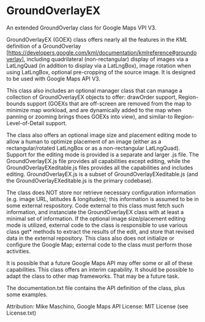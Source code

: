 # GroundOverlayEX
An extended GroundOverlay class for Google Maps VPI V3.

GroundOverlayEX (GOEX) class offers nearly all the features in the *KML* definition of a GroundOverlay [https://developers.google.com/kml/documentation/kmlreference#groundoverlay], including quadrilateral (non-rectangular) display of images via a LatLngQuad (in addition to display via a LatLngBox), image rotation when using LatLngBox, optional pre-cropping of the source image.  It is designed to be used with Google Maps API V3.

This class also includes an optional manager class that can manage a collection of GroundOverlayEX objects to offer:  drawOrder support, Region-bounds support (GOEXs that are off-screen are removed from the map to minimize map workload, and are dynamically added to the map when panning or zooming brings thoes GOEXs into view), and similar-to Region-Level-of-Detail support.  

The class also offers an optional image size and placement editing mode to allow a human to optimize placement of an image (either as a rectangular/rotated LatLngBox or as a non-rectangular LatLngQuad).  Support for the editing mode is provided is a separate and larger .js file.  The GroundOverlayEX.js file provides all capabilities except editing, while the GroundOverlayEXeditable.js files provides all the capabilities and includes editing.  GroundOverlayEX.js is a subset of GroundOverlayEXeditable.js (and the GroundOverlayEXeditable.js is the primary codebase).

The class does NOT store nor retrieve necessary configuration information (e.g. image URL, latitudes & longitudes); this information is assumed to be in some external respository.  Code external to this class must fetch such information, and instanciate the GroundOverlayEX class with at least a minimal set of information.  If the optional image size/placement editing mode is utilized, external code to the class is responsible to use various class get* methods to extract the results of the edit, and store that revised data in the external repository.  This class also does not initialize or configure the Google Map; external code to the class must perform those activities.

It is possible that a future Google Maps API may offer some or all of these capabilities.  This class offers an interim capability.  It should be possible to adapt the class to other map frameworks.  That may be a future task.

The documentation.txt file contains the API definition of the class, plus some examples.

Attribution: Mike Maschino, Google Maps API
License: MIT License (see License.txt)
